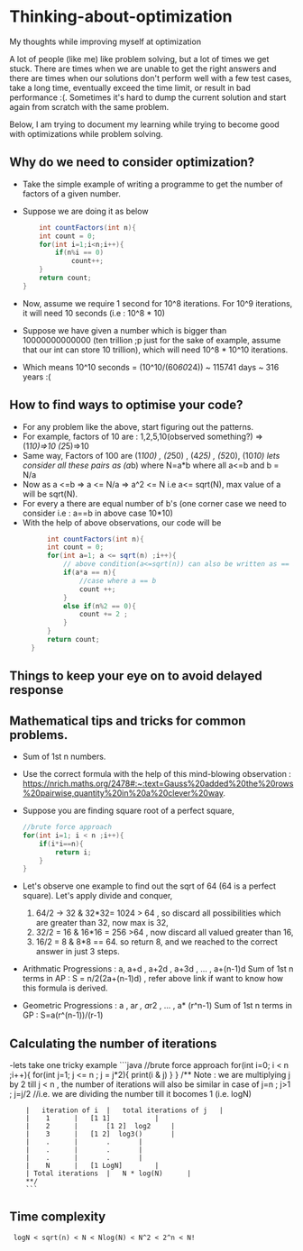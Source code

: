# Thinking-about-optimization
My thoughts while improving myself at optimization

A lot of people (like me) like problem solving, but a lot of times we get stuck. There are times when we are unable to get the right answers and there are times when our solutions don't perform well with a few test cases, take a long time, eventually exceed the time limit, or result in bad performance :(. Sometimes it's hard to dump the current solution and start again from scratch with the same problem. 

Below, I am trying to document my learning while trying to become good with optimizations while problem solving.

## Why do we need to consider optimization?
- Take the simple example of writing a programme to get the number of factors of a given number.
- Suppose we are doing it as below 

    ```java
    	int countFactors(int n){
		int count = 0;
		for(int i=1;i<n;i++){
			if(n%i == 0)
				count++;
		}
		return count;
	}
    ``` 
- Now, assume we require 1 second for 10^8 iterations. For 10^9 iterations, it will need 10 seconds (i.e : 10^8 * 10)  
- Suppose we have given a number which is bigger than 10000000000000 (ten trillion ;p just for the sake of example, assume that our int can store 10 trillion), which will need 10^8 * 10^10 iterations.
- Which means 10^10 seconds = (10^10/(60*60*24)) ~ 115741 days ~ 316 years :(


## How to find ways to optimise your code?
- For any problem like the above, start figuring out the patterns. 
- For example, factors of 10 are : 1,2,5,10(observed something?) => (1*10)=>10  (2*5)=>10
- Same way, Factors of 100 are 
	(1*100) , (2*50) , (4*25) , (5*20), (10*10) lets consider all these pairs as (a*b) where N=a*b where all a<=b and b = N/a
- Now as a <=b	=> a <= N/a => a^2 <= N i.e a<= sqrt(N), max value of a will be sqrt(N).
- For every a there are equal number of b's (one corner case we need to consider i.e : a==b in above case 10*10)
- With the help of above observations, our code will be
  ```java
    	int countFactors(int n){
		int count = 0;
		for(int a=1; a <= sqrt(n) ;i++){ 
			// above condition(a<=sqrt(n)) can also be written as == a*a <= n  
			if(a*a == n){
				//case where a == b
				count ++;	
			} 
			else if(n%2 == 0){
				count += 2 ;
			} 
		}
		return count;
	} 
    ```  
		
       

## Things to keep your eye on to avoid delayed response 


## Mathematical tips and tricks for common problems.
- Sum of 1st n numbers.
- Use the correct formula with the help of this mind-blowing observation : https://nrich.maths.org/2478#:~:text=Gauss%20added%20the%20rows%20pairwise,quantity%20in%20a%20clever%20way. 
- Suppose you are finding square root of a perfect square,
	```java
  	//brute force approach 
	for(int i=1; i < n ;i++){ 
		if(i*i==n){
			return i;
		}
	}	
    ```  
- Let's observe one example to find out the sqrt of 64 (64 is a perfect square). Let's apply divide and conquer, 
	1. 64/2 -> 32 & 32*32= 1024 > 64 , so discard all possibilities which are greater than 32, now max is 32, 
	2. 32/2 = 16 & 16*16 = 256 >64 , now discard all valued greater than 16,
	3. 16/2 = 8 & 8*8 == 64. so return 8, and we reached to the correct answer in just 3 steps.
 
- Arithmatic Progressions : a, a+d , a+2d , a+3d , ... , a+(n-1)d
	Sum of 1st n terms in AP :  S = n/2(2a+(n-1)d) , refer above link if want to know how this formula is derived.

- Geometric Progressions : a , a*r , a*r2 , ... , a* (r^n-1)
	Sum of 1st n terms in GP : S=a(r^(n-1))/(r-1)

## Calculating the number of iterations

-lets take one tricky example 
   	```java
  	//brute force approach 
	for(int i=0; i < n ;i++){ 
		for(int j=1; j <= n ; j = j*2){
			print(i & j)
		}
	}
	/**
		Note : we are multiplying j by 2 till j < n  , the number of iterations will also be similar in case of j=n ; j>1 ; j=j/2
		//i.e. we are dividing the number till it bocomes 1 (i.e. logN)

	   	|	iteration of i	|	total iterations of j	|
	   	| 	 1		| 	[1 1] 			|	
		|	 2		|       [1 2]  log2		|
		|	 3		|  	[1 2]  log3()		|
		|	 .		|		.		|
		|	 .		|		.		|
		|	 .		|		.		|
		| 	 N		| 	[1 LogN] 		|
		| Total iterations 	| 	N * log(N)		|
		**/	
    	```  

## Time complexity 
	 logN < sqrt(n) < N < Nlog(N) < N^2 < 2^n < N!				 
 

